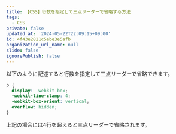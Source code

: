 ```yaml
---
title: 【CSS】行数を指定して三点リーダーで省略する方法
tags:
  - CSS
private: false
updated_at: '2024-05-22T22:09:15+09:00'
id: 4f43e2821c5ebe3e5afb
organization_url_name: null
slide: false
ignorePublish: false
---
```

以下のように記述すると行数を指定して三点リーダーで省略できます。

```css
p {
  display: -webkit-box;
  -webkit-line-clamp: 4;
  -webkit-box-orient: vertical;
  overflow: hidden; 
}

```

上記の場合には4行を超えると三点リーダーで省略されます。
